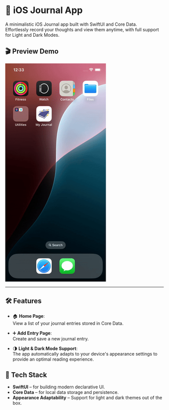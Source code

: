 # 📓 iOS Journal App

A minimalistic iOS Journal app built with SwiftUI and Core Data.  
Effortlessly record your thoughts and view them anytime, with full support for Light and Dark Modes.

## 🎬 Preview Demo
![Preview Demo](demo.gif)

---

## 🛠 Features

- 🏠 **Home Page**:  
  View a list of your journal entries stored in Core Data.

- ➕ **Add Entry Page**:  
  Create and save a new journal entry.

- 🌗 **Light & Dark Mode Support**:  
  The app automatically adapts to your device's appearance settings to provide an optimal reading experience.

## 🧱 Tech Stack

- **SwiftUI** – for building modern declarative UI.
- **Core Data** – for local data storage and persistence.
- **Appearance Adaptability** – Support for light and dark themes out of the box.

